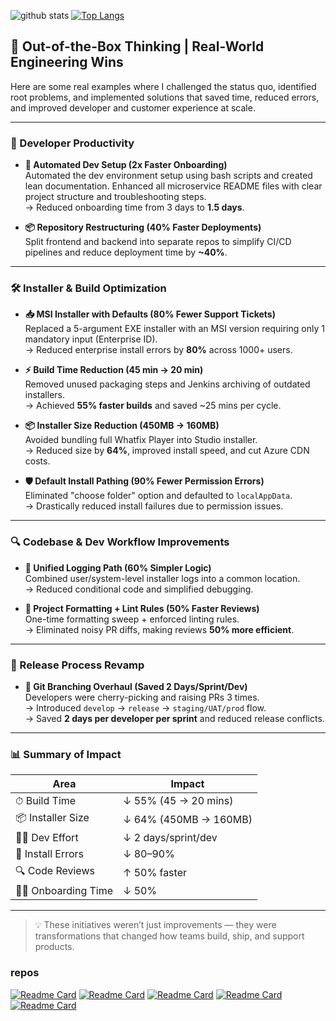 ![github stats](https://github-readme-stats.vercel.app/api?username=harshithgowdakt&show_icons=true&theme=dark) [![Top Langs](https://github-readme-stats.vercel.app/api/top-langs/?username=harshithgowdakt&layout=compact&theme=dark)](https://github.com/harshithgowdakt)

## 🧠 Out-of-the-Box Thinking | Real-World Engineering Wins

Here are some real examples where I challenged the status quo, identified root problems, and implemented solutions that saved time, reduced errors, and improved developer and customer experience at scale.

---

### 🚀 Developer Productivity

- **🔧 Automated Dev Setup (2x Faster Onboarding)**  
  Automated the dev environment setup using bash scripts and created lean documentation. Enhanced all microservice README files with clear project structure and troubleshooting steps.  
  → Reduced onboarding time from 3 days to **1.5 days**.

- **📦 Repository Restructuring (40% Faster Deployments)**  
  Split frontend and backend into separate repos to simplify CI/CD pipelines and reduce deployment time by **~40%**.

---

### 🛠️ Installer & Build Optimization

- **📥 MSI Installer with Defaults (80% Fewer Support Tickets)**  
  Replaced a 5-argument EXE installer with an MSI version requiring only 1 mandatory input (Enterprise ID).  
  → Reduced enterprise install errors by **80%** across 1000+ users.

- **⚡ Build Time Reduction (45 min → 20 min)**  
  Removed unused packaging steps and Jenkins archiving of outdated installers.  
  → Achieved **55% faster builds** and saved ~25 mins per cycle.

- **📦 Installer Size Reduction (450MB → 160MB)**  
  Avoided bundling full Whatfix Player into Studio installer.  
  → Reduced size by **64%**, improved install speed, and cut Azure CDN costs.

- **🛡️ Default Install Pathing (90% Fewer Permission Errors)**  
  Eliminated "choose folder" option and defaulted to `localAppData`.  
  → Drastically reduced install failures due to permission issues.

---

### 🔍 Codebase & Dev Workflow Improvements

- **📃 Unified Logging Path (60% Simpler Logic)**  
  Combined user/system-level installer logs into a common location.  
  → Reduced conditional code and simplified debugging.

- **🧹 Project Formatting + Lint Rules (50% Faster Reviews)**  
  One-time formatting sweep + enforced linting rules.  
  → Eliminated noisy PR diffs, making reviews **50% more efficient**.

---

### 🚢 Release Process Revamp

- **🌳 Git Branching Overhaul (Saved 2 Days/Sprint/Dev)**  
  Developers were cherry-picking and raising PRs 3 times.  
  → Introduced `develop` → `release` → `staging/UAT/prod` flow.  
  → Saved **2 days per developer per sprint** and reduced release conflicts.

---

### 📊 Summary of Impact

| Area | Impact |
|------|--------|
| ⏱ Build Time | ↓ 55% (45 → 20 mins) |
| 📦 Installer Size | ↓ 64% (450MB → 160MB) |
| 🧑‍💻 Dev Effort | ↓ 2 days/sprint/dev |
| 🚫 Install Errors | ↓ 80–90% |
| 🔍 Code Reviews | ↑ 50% faster |
| 🧑‍💼 Onboarding Time | ↓ 50% |

---

> 💡 These initiatives weren’t just improvements — they were transformations that changed how teams build, ship, and support products.


### repos
[![Readme Card](https://github-readme-stats.vercel.app/api/pin/?username=harshithgowdakt&repo=node-user-service&theme=dark)](https://github.com/harshithgowdakt/node-user-service) 
[![Readme Card](https://github-readme-stats.vercel.app/api/pin/?username=harshithgowdakt&repo=kafka-consumer&theme=dark)](https://github.com/harshithgowdakt/kafka-consumer) 
[![Readme Card](https://github-readme-stats.vercel.app/api/pin/?username=harshithgowdakt&repo=nwjs-example&theme=dark)](https://github.com/harshithgowdakt/nwjs-example)
 [![Readme Card](https://github-readme-stats.vercel.app/api/pin/?username=harshithgowdakt&repo=kafka-nodejs&theme=dark)](https://github.com/harshithgowdakt/kafka-nodejs) 
 [![Readme Card](https://github-readme-stats.vercel.app/api/pin/?username=harshithgowdakt&repo=node-mongodb-pagination&theme=dark)](https://github.com/harshithgowdakt/node-mongodb-pagination)
